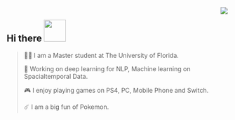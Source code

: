 <img align="right" src="https://github-readme-stats.vercel.app/api?username=danielqingz&?count_private=true&show_icons=true&theme=vue" />


<h2> Hi there <img src="https://giphy.com/embed/tc2uaMWSEGTC/giphy.gif" width="50"></h2>


> <p align='left'>🙋‍♂️ I am a Master student at The University of Florida. </p>
> 
> <p align='left'>🔭 Working on deep learning for NLP, Machine learning on Spacialtemporal Data.</p>
> 
> <p align='left'>🎮 I enjoy playing games on PS4, PC, Mobile Phone and Switch. </p>
> 
> <p align='left'>☄️ I am a big fun of Pokemon. </p>

